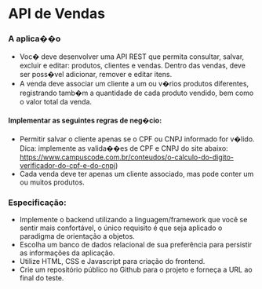 # API de Vendas

### A aplica��o 

* Voc� deve desenvolver uma API REST que permita consultar, salvar, excluir e editar: produtos, clientes e vendas. Dentro das vendas, deve ser poss�vel adicionar, remover e editar itens. 
* A venda deve associar um cliente a um ou v�rios produtos diferentes, registrando tamb�m a quantidade de cada produto vendido, bem como o valor total da venda.
 
#### Implementar as seguintes regras de neg�cio:

* Permitir salvar o cliente apenas se o CPF ou CNPJ informado for v�lido. Dica: implemente as valida��es de CPF e CNPJ do site abaixo: https://www.campuscode.com.br/conteudos/o-calculo-do-digito-verificador-do-cpf-e-do-cnpj)
* Cada venda deve ter apenas um cliente associado, mas pode conter um ou muitos produtos.

### Especificação:

* Implemente o backend utilizando a linguagem/framework que você se sentir mais confortável, o único requisito é que seja aplicado o paradigma de orientação a objetos.
* Escolha um banco de dados relacional de sua preferência para persistir as informações da aplicação.
* Utilize HTML, CSS e Javascript para criação do frontend.
* Crie um repositório público no Github para o projeto e forneça a URL ao final do teste.

